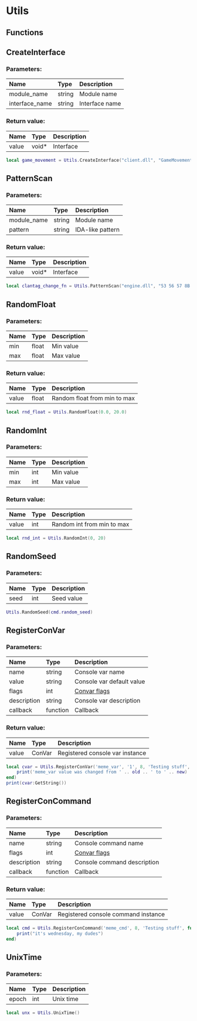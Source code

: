 # Utils

## Functions

## CreateInterface

### Parameters:

| Name | Type | Description |
| :--- | :--- | :--- |
| module\_name | string | Module name |
| interface\_name | string | Interface name |

### Return value:

| Name | Type | Description |
| :--- | :--- | :--- |
| value | void\* | Interface |

```lua
local game_movement = Utils.CreateInterface("client.dll", "GameMovement001")
```

## PatternScan

### Parameters:

| Name | Type | Description |
| :--- | :--- | :--- |
| module\_name | string | Module name |
| pattern | string | IDA-like pattern |

### Return value:

| Name | Type | Description |
| :--- | :--- | :--- |
| value | void\* | Interface |

```lua
local clantag_change_fn = Utils.PatternScan("engine.dll", "53 56 57 8B DA 8B F9 FF 15")
```

## RandomFloat

### Parameters:

| Name | Type | Description |
| :--- | :--- | :--- |
| min | float | Min value |
| max | float | Max value |

### Return value:

| Name | Type | Description |
| :--- | :--- | :--- |
| value | float | Random float from min to max |

```lua
local rnd_float = Utils.RandomFloat(0.0, 20.0)
```

## RandomInt

### Parameters:

| Name | Type | Description |
| :--- | :--- | :--- |
| min | int | Min value |
| max | int | Max value |

### Return value:

| Name | Type | Description |
| :--- | :--- | :--- |
| value | int | Random int from min to max |

```lua
local rnd_int = Utils.RandomInt(0, 20)
```

## RandomSeed

### Parameters:

| Name | Type | Description |
| :--- | :--- | :--- |
| seed | int | Seed value |

```lua
Utils.RandomSeed(cmd.random_seed)
```

## RegisterConVar

### Parameters:

| Name | Type | Description |
| :--- | :--- | :--- |
| name | string | Console var name |
| value | string | Console var default value |
| flags | int | [Convar flags](https://gist.github.com/es3n1n/fe2051a24ffef32a8219823e7ef69b05#file-e_cvar_flags-lua-L3) |
| description | string | Console var description |
| callback | function | Callback |

### Return value:

| Name | Type | Description |
| :--- | :--- | :--- |
| value | ConVar | Registered console var instance |

```lua
local cvar = Utils.RegisterConVar('meme_var', '1', 8, 'Testing stuff', function(cvar, old, new)
	print('meme_var value was changed from ' .. old .. ' to ' .. new)
end)
print(cvar:GetString())
```

## RegisterConCommand

### Parameters:

| Name | Type | Description |
| :--- | :--- | :--- |
| name | string | Console command name |
| flags | int | [Convar flags](https://gist.github.com/es3n1n/fe2051a24ffef32a8219823e7ef69b05#file-e_cvar_flags-lua-L3) |
| description | string | Console command description |
| callback | function | Callback |

### Return value:

| Name | Type | Description |
| :--- | :--- | :--- |
| value | ConVar | Registered console command instance |

```lua
local cmd = Utils.RegisterConCommand('meme_cmd', 8, 'Testing stuff', function(cvar)
	print("it's wednesday, my dudes")
end)
```

## UnixTime

### Parameters:

| Name | Type | Description |
| :--- | :--- | :--- |
| epoch | int | Unix time |

```lua
local unx = Utils.UnixTime()
```

